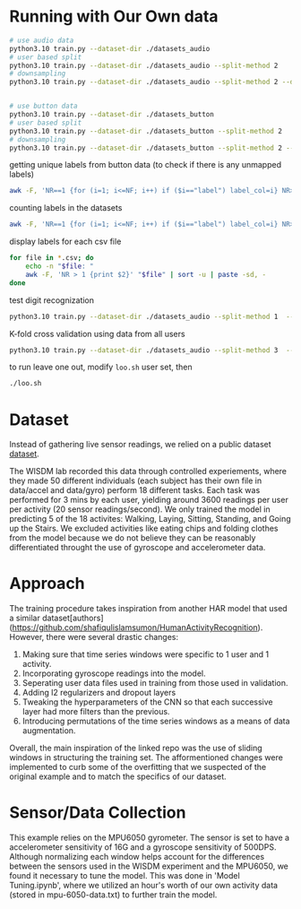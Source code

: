 # Running with Our Own data

```bash
# use audio data
python3.10 train.py --dataset-dir ./datasets_audio
# user based split
python3.10 train.py --dataset-dir ./datasets_audio --split-method 2
# downsampling
python3.10 train.py --dataset-dir ./datasets_audio --split-method 2 --down-sample-hz 20


# use button data
python3.10 train.py --dataset-dir ./datasets_button
# user based split
python3.10 train.py --dataset-dir ./datasets_button --split-method 2
# downsampling
python3.10 train.py --dataset-dir ./datasets_button --split-method 2 --down-sample-hz 20
```


getting unique labels from button data (to check if there is any unmapped labels)
```bash
awk -F, 'NR==1 {for (i=1; i<=NF; i++) if ($i=="label") label_col=i} NR>1 && label_col {print $label_col}' *.csv | sort | uniq
```

counting labels in the datasets
```bash
awk -F, 'NR==1 {for (i=1; i<=NF; i++) if ($i=="label") label_col=i} NR>1 && label_col {print $label_col}' *.csv | sort | uniq -c | sort -nr
```

display labels for each csv file

```bash
for file in *.csv; do
    echo -n "$file: "
    awk -F, 'NR > 1 {print $2}' "$file" | sort -u | paste -sd, -
done
```

test digit recognization

```bash
python3.10 train.py --dataset-dir ./datasets_audio --split-method 1  --num-time-steps 70  --sample-step 20 --epochs 10 --labels zero one two three four five six seven eight nine
```

K-fold cross validation using data from all users
```bash
python3.10 train.py --dataset-dir ./datasets_audio --split-method 3  --num-time-steps 100  --sample-step 20 --epochs 10 --n-folds 5 --labels zero one two three four five six seven eight nine
```

to run leave one out, modify `loo.sh` user set, then
```bash
./loo.sh
```

# Dataset

Instead of gathering live sensor readings, we relied on a public dataset [dataset](https://www.cis.fordham.edu/wisdm/dataset.php).

The WISDM lab recorded this data through controlled experiements, where they made 50 different
individuals (each subject has their own file in data/accel and data/gyro) perform 18 different tasks.
Each task was performed for 3 mins by each user, yielding around 3600 readings per user per activity
(20 sensor readings/second). We only trained the model in predicting 5 of the 18 activites: Walking,
Laying, Sitting, Standing, and Going up the Stairs. We excluded activities like eating chips and folding clothes from the model because we do not believe they can be reasonably differentiated throught the use of gyroscope and accelerometer data.


# Approach

The training procedure takes inspiration from another HAR model that used a similar dataset[authors]
(https://github.com/shafiqulislamsumon/HumanActivityRecognition). However, there were several drastic
changes:

1. Making sure that time series windows were specific to 1 user and 1 activity.
2. Incorporating gyroscope readings into the model.
3. Seperating user data files used in training from those used in validation.
4. Adding l2 regularizers and dropout layers
5. Tweaking the hyperparameters of the CNN so that each successive layer had more filters than the previous. 
6. Introducing permutations of the time series windows as a means of data augmentation.

Overall, the main inspiration of the linked repo was the use of sliding windows in structuring the training set. The afformentioned changes were implemented to curb some of the overfitting that we suspected of the original example and to match the specifics of our dataset.

# Sensor/Data Collection

This example relies on the MPU6050 gyrometer. The sensor is set to have a accelerometer sensitivity of 16G and a gyroscope sensitivity of 500DPS. Although normalizing each window helps account for the differences between the sensors used in the WISDM experiment and the MPU6050, we found it necessary to tune the model. This was done in 'Model Tuning.ipynb', where we utilized an hour's worth of our own activity data (stored in mpu-6050-data.txt) to further train the model.
